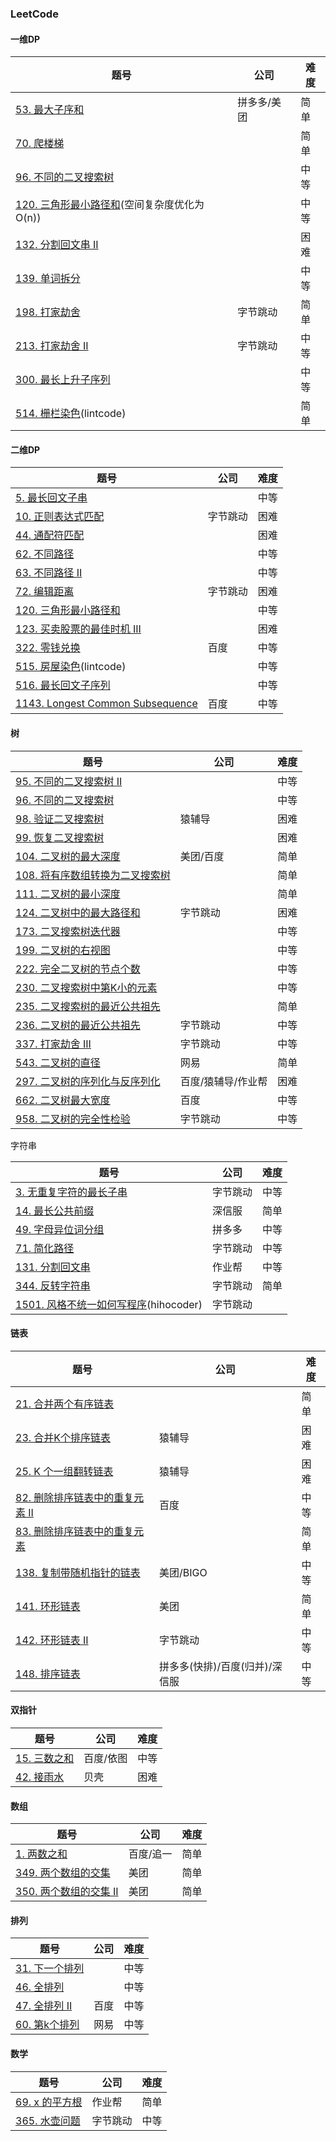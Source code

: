 ### LeetCode

#### 一维DP

| 题号                                                         | 公司        | 难度 |
| ------------------------------------------------------------ | ----------- | ---- |
| [53. 最大子序和](https://leetcode-cn.com/problems/maximum-subarray/) | 拼多多/美团 | 简单 |
| [70. 爬楼梯](https://leetcode-cn.com/problems/climbing-stairs/) |             | 简单 |
| [96. 不同的二叉搜索树](https://leetcode-cn.com/problems/unique-binary-search-trees/) |             | 中等 |
| [120. 三角形最小路径和](https://leetcode-cn.com/problems/triangle/)(空间复杂度优化为O(n)) |             | 中等 |
| [132. 分割回文串 II](https://leetcode-cn.com/problems/palindrome-partitioning-ii/) |             | 困难 |
| [139. 单词拆分](https://leetcode-cn.com/problems/word-break/) |             | 中等 |
| [198. 打家劫舍](https://leetcode-cn.com/problems/house-robber/) | 字节跳动    | 简单 |
| [213. 打家劫舍 II](https://leetcode-cn.com/problems/house-robber-ii/) | 字节跳动    | 中等 |
| [300. 最长上升子序列](https://leetcode-cn.com/problems/longest-increasing-subsequence/) |             | 中等 |
| [514. 栅栏染色](https://www.lintcode.com/problem/paint-fence/description)(lintcode) |             | 简单 |

#### 二维DP

| 题号                                                         | 公司                                                    | 难度 |
| ------------------------------------------------------------ | ---- | ---- |
| [5. 最长回文子串](https://leetcode-cn.com/problems/longest-palindromic-substring/) |  | 中等 |
| [10. 正则表达式匹配](https://leetcode-cn.com/problems/regular-expression-matching/) | 字节跳动 | 困难 |
|[44. 通配符匹配](https://leetcode-cn.com/problems/wildcard-matching/)||困难|
| [62. 不同路径](https://leetcode-cn.com/problems/unique-paths/) |  | 中等 |
| [63. 不同路径 II](https://leetcode-cn.com/problems/unique-paths-ii/) |  | 中等 |
| [72. 编辑距离](https://leetcode-cn.com/problems/edit-distance/) | 字节跳动 | 困难 |
| [120. 三角形最小路径和](https://leetcode-cn.com/problems/triangle/) |  | 中等 |
| [123. 买卖股票的最佳时机 III](https://leetcode-cn.com/problems/best-time-to-buy-and-sell-stock-iii/) |  | 困难 |
| [322. 零钱兑换](https://leetcode-cn.com/problems/coin-change/) | 百度 | 中等 |
| [515. 房屋染色](https://www.lintcode.com/problem/paint-house/description)(lintcode) |  | 中等 |
| [516. 最长回文子序列](https://leetcode-cn.com/problems/longest-palindromic-subsequence/) |  | 中等 |
| [1143. Longest Common Subsequence](https://leetcode.com/problems/longest-common-subsequence/) | 百度 | 中等 |

#### 树

| 题号                                                         | 公司               | 难度 |
| ------------------------------------------------------------ | ------------------ | ---- |
| [95. 不同的二叉搜索树 II](https://leetcode-cn.com/problems/unique-binary-search-trees-ii/) |                    | 中等 |
| [96. 不同的二叉搜索树](https://leetcode-cn.com/problems/unique-binary-search-trees/) |                    | 中等 |
| [98. 验证二叉搜索树](https://leetcode-cn.com/problems/validate-binary-search-tree/) | 猿辅导             | 困难 |
| [99. 恢复二叉搜索树](https://leetcode-cn.com/problems/recover-binary-search-tree/) |                    | 困难 |
| [104. 二叉树的最大深度](https://leetcode-cn.com/problems/maximum-depth-of-binary-tree/) | 美团/百度          | 简单 |
| [108. 将有序数组转换为二叉搜索树](https://leetcode-cn.com/problems/convert-sorted-array-to-binary-search-tree/) |                    | 简单 |
| [111. 二叉树的最小深度](https://leetcode-cn.com/problems/minimum-depth-of-binary-tree/) |                    | 简单 |
| [124. 二叉树中的最大路径和](https://leetcode-cn.com/problems/binary-tree-maximum-path-sum/) | 字节跳动           | 困难 |
| [173. 二叉搜索树迭代器](https://leetcode-cn.com/problems/binary-search-tree-iterator/) |                    | 中等 |
| [199. 二叉树的右视图](https://leetcode-cn.com/problems/binary-tree-right-side-view/) |                    | 中等 |
| [222. 完全二叉树的节点个数](https://leetcode-cn.com/problems/count-complete-tree-nodes/) |                    | 中等 |
| [230. 二叉搜索树中第K小的元素](https://leetcode-cn.com/problems/kth-smallest-element-in-a-bst/) |                    | 中等 |
| [235. 二叉搜索树的最近公共祖先](https://leetcode-cn.com/problems/lowest-common-ancestor-of-a-binary-search-tree/) |                    | 简单 |
| [236. 二叉树的最近公共祖先](https://leetcode-cn.com/problems/lowest-common-ancestor-of-a-binary-tree/) | 字节跳动           | 中等 |
| [337. 打家劫舍 III](https://leetcode-cn.com/problems/house-robber-iii/) | 字节跳动           | 中等 |
| [543. 二叉树的直径](https://leetcode-cn.com/problems/diameter-of-binary-tree/) | 网易               | 简单 |
| [297. 二叉树的序列化与反序列化](https://leetcode-cn.com/problems/serialize-and-deserialize-binary-tree/) | 百度/猿辅导/作业帮 | 困难 |
| [662. 二叉树最大宽度](https://leetcode-cn.com/problems/maximum-width-of-binary-tree/) | 百度               | 中等 |
| [958. 二叉树的完全性检验](https://leetcode-cn.com/problems/check-completeness-of-a-binary-tree/) | 字节跳动           | 中等 |

字符串

| 题号                                                         | 公司     | 难度 |
| ------------------------------------------------------------ | -------- | ---- |
| [3. 无重复字符的最长子串](https://leetcode-cn.com/problems/longest-substring-without-repeating-characters/) | 字节跳动 | 中等 |
| [14. 最长公共前缀](https://leetcode-cn.com/problems/longest-common-prefix/) | 深信服   | 简单 |
| [49. 字母异位词分组](https://leetcode-cn.com/problems/group-anagrams/) | 拼多多   | 中等 |
| [71. 简化路径](https://leetcode-cn.com/problems/simplify-path/) | 字节跳动 | 中等 |
| [131. 分割回文串](https://leetcode-cn.com/problems/palindrome-partitioning/) | 作业帮   | 中等 |
| [344. 反转字符串](https://leetcode-cn.com/problems/reverse-string/) | 字节跳动 | 简单 |
| [1501. 风格不统一如何写程序](http://hihocoder.com/problemset/problem/1501)(hihocoder) | 字节跳动 |      |

#### 链表

| 题号                                                         | 公司                           | 难度 |
| ------------------------------------------------------------ | ------------------------------ | ---- |
| [21. 合并两个有序链表](https://leetcode-cn.com/problems/merge-two-sorted-lists/) |                                | 简单 |
| [23. 合并K个排序链表](https://leetcode-cn.com/problems/merge-k-sorted-lists/) | 猿辅导                         | 困难 |
| [25. K 个一组翻转链表](https://leetcode-cn.com/problems/reverse-nodes-in-k-group/) | 猿辅导                         | 困难 |
| [82. 删除排序链表中的重复元素 II](https://leetcode-cn.com/problems/remove-duplicates-from-sorted-list-ii/) | 百度                           | 中等 |
| [83. 删除排序链表中的重复元素](https://leetcode-cn.com/problems/remove-duplicates-from-sorted-list/) |                                | 简单 |
| [138. 复制带随机指针的链表](https://leetcode-cn.com/problems/copy-list-with-random-pointer/) | 美团/BIGO                      | 中等 |
| [141. 环形链表](https://leetcode-cn.com/problems/linked-list-cycle/) | 美团                           | 简单 |
| [142. 环形链表 II](https://leetcode-cn.com/problems/linked-list-cycle-ii/) | 字节跳动                       | 中等 |
| [148. 排序链表](https://leetcode-cn.com/problems/sort-list/) | 拼多多(快排)/百度(归并)/深信服 | 中等 |

#### 双指针

| 题号                                                         | 公司      | 难度 |
| ------------------------------------------------------------ | --------- | ---- |
| [15. 三数之和](https://leetcode-cn.com/problems/3sum/)       | 百度/依图 | 中等 |
| [42. 接雨水](https://leetcode-cn.com/problems/trapping-rain-water/) | 贝壳      | 困难 |

#### 数组

| 题号                                                         | 公司      | 难度 |
| ------------------------------------------------------------ | --------- | ---- |
| [1. 两数之和](https://leetcode-cn.com/problems/two-sum/)     | 百度/追一 | 简单 |
| [349. 两个数组的交集](https://leetcode-cn.com/problems/intersection-of-two-arrays/) | 美团      | 简单 |
| [350. 两个数组的交集 II](https://leetcode-cn.com/problems/intersection-of-two-arrays-ii/) | 美团      | 简单 |

#### 排列

| 题号                                                         | 公司 | 难度 |
| ------------------------------------------------------------ | ---- | ---- |
| [31. 下一个排列](https://leetcode-cn.com/problems/next-permutation/) |      | 中等 |
| [46. 全排列](https://leetcode-cn.com/problems/permutations/) |      | 中等 |
| [47. 全排列 II](https://leetcode-cn.com/problems/permutations-ii/) | 百度 | 中等 |
| [60. 第k个排列](https://leetcode-cn.com/problems/permutation-sequence/) | 网易 | 中等 |

#### 数学

| 题号                                                         | 公司     | 难度 |
| ------------------------------------------------------------ | -------- | ---- |
| [69. x 的平方根](https://leetcode-cn.com/problems/sqrtx/)    | 作业帮   | 简单 |
| [365. 水壶问题](https://leetcode-cn.com/problems/water-and-jug-problem/) | 字节跳动 | 中等 |

